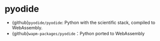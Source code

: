 # pyodide

- {github}`pyodide/pyodide`: Python with the scientific stack, compiled to WebAssembly.
- {github}`wapm-packages/pyodide`：Python ported to WebAssembly